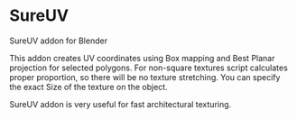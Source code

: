 # SureUV
SureUV addon for Blender

This addon creates UV coordinates using Box mapping and Best Planar projection for selected polygons. For non-square textures script calculates proper proportion, so there will be no texture stretching. You can specify the exact Size of the texture on the object.

SureUV addon is very useful for fast architectural texturing.
